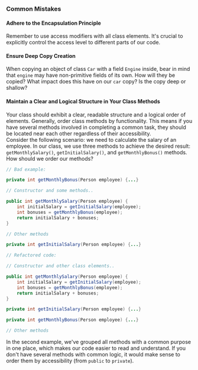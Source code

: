 ### Common Mistakes

#### Adhere to the Encapsulation Principle
Remember to use access modifiers with all class elements. It's crucial to explicitly control the access level to different parts of our code.

#### Ensure Deep Copy Creation
When copying an object of class `Car` with a field `Engine` inside, bear in mind that `engine` may have non-primitive fields of its own. How will they be copied? What impact does this have on our `car` copy? Is the copy deep or shallow?

#### Maintain a Clear and Logical Structure in Your Class Methods
Your class should exhibit a clear, readable structure and a logical order of elements. Generally, order class methods by functionality. This means if you have several methods involved in completing a common task, they should be located near each other regardless of their accessibility.  
Consider the following scenario: we need to calculate the salary of an employee. In our class, we use three methods to achieve the desired result: `getMonthlySalary()`, `getInitialSalary()`, and `getMonthlyBonus()` methods.  
How should we order our methods?
```java
// Bad example: 

private int getMonthlyBonus(Person employee) {...}

// Constructor and some methods..

public int getMonthlySalary(Person employee) {
    int initialSalary = getInitialSalary(employee);
    int bonuses = getMonthlyBonus(employee);
    return initialSalary + bonuses;
}

// Other methods

private int getInitialSalary(Person employee) {...}
```
```java
// Refactored code: 

// Constructor and other class elements..

public int getMonthlySalary(Person employee) {
    int initialSalary = getInitialSalary(employee);
    int bonuses = getMonthlyBonus(employee);
    return initialSalary + bonuses;
}

private int getInitialSalary(Person employee) {...}

private int getMonthlyBonus(Person employee) {...}

// Other methods
```
In the second example, we've grouped all methods with a common purpose in one place, which makes our code easier to read and understand. If you don't have several methods with common logic, it would make sense to order them by accessibility (from `public` to `private`).